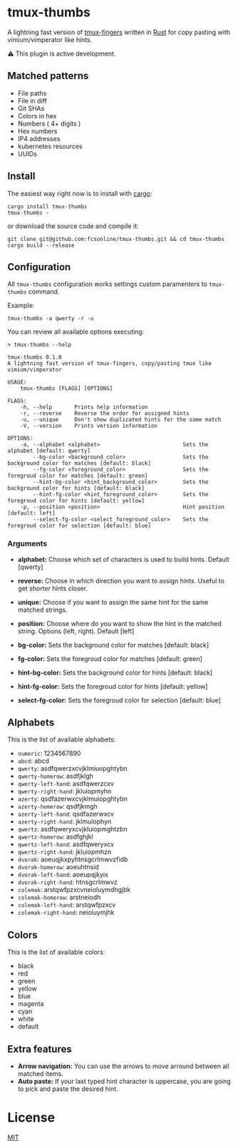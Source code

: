 # tmux-thumbs

A lightning fast version of [tmux-fingers](https://github.com/Morantron/tmux-fingers) written in [Rust](https://www.rust-lang.org/) for copy pasting with vimium/vimperator like hints.

:warning: This plugin is active development.

## Matched patterns

- File paths
- File in diff
- Git SHAs
- Colors in hex
- Numbers ( 4+ digits )
- Hex numbers
- IP4 addresses
- kubernetes resources
- UUIDs

## Install

The easiest way right now is to install with [cargo](https://doc.rust-lang.org/cargo/getting-started/installation.html):

```
cargo install tmux-thumbs
tmux-thumbs -
```

or download the source code and compile it:

```
git clone git@github.com:fcsonline/tmux-thumbs.git && cd tmux-thumbs
cargo build --release
```


## Configuration

All `tmux-thumbs` configuration works settings custom paramenters to `tmux-thumbs` command.

Example:

```
tmux-thumbs -a qwerty -r -u
```

You can review all available options executing:

```
> tmux-thumbs --help

tmux-thumbs 0.1.0
A lightning fast version of tmux-fingers, copy/pasting tmux like vimium/vimperator

USAGE:
    tmux-thumbs [FLAGS] [OPTIONS]

FLAGS:
    -h, --help       Prints help information
    -r, --reverse    Reverse the order for assigned hints
    -u, --unique     Don't show duplicated hints for the same match
    -V, --version    Prints version information

OPTIONS:
    -a, --alphabet <alphabet>                          Sets the alphabet [default: qwerty]
        --bg-color <background_color>                  Sets the background color for matches [default: black]
        --fg-color <foreground_color>                  Sets the foregroud color for matches [default: green]
        --hint-bg-color <hint_background_color>        Sets the background color for hints [default: black]
        --hint-fg-color <hint_foreground_color>        Sets the foregroud color for hints [default: yellow]
    -p, --position <position>                          Hint position [default: left]
        --select-fg-color <select_foreground_color>    Sets the foregroud color for selection [default: blue]
```

### Arguments

- **alphabet:** Choose which set of characters is used to build hints. Default [qwerty]
- **reverse:** Choose in which direction you want to assign hints. Useful to get shorter hints closer.
- **unique:** Choose if you want to assign the same hint for the same matched strings.
- **position:** Choose where do you want to show the hint in the matched string. Options (left, right). Default [left]

- **bg-color:** Sets the background color for matches [default: black]
- **fg-color:** Sets the foregroud color for matches [default: green]
- **hint-bg-color:** Sets the background color for hints [default: black]
- **hint-fg-color:** Sets the foregroud color for hints [default: yellow]
- **select-fg-color:** Sets the foregroud color for selection [default: blue]

## Alphabets

This is the list of available alphabets:

- `numeric`: 1234567890
- `abcd`: abcd
- `qwerty`: asdfqwerzxcvjklmiuopghtybn
- `qwerty-homerow`: asdfjklgh
- `qwerty-left-hand`: asdfqwerzcxv
- `qwerty-right-hand`: jkluiopmyhn
- `azerty`: qsdfazerwxcvjklmuiopghtybn
- `azerty-homerow`: qsdfjkmgh
- `azerty-left-hand`: qsdfazerwxcv
- `azerty-right-hand`: jklmuiophyn
- `qwertz`: asdfqweryxcvjkluiopmghtzbn
- `qwertz-homerow`: asdfghjkl
- `qwertz-left-hand`: asdfqweryxcv
- `qwertz-right-hand`: jkluiopmhzn
- `dvorak`: aoeuqjkxpyhtnsgcrlmwvzfidb
- `dvorak-homerow`: aoeuhtnsid
- `dvorak-left-hand`: aoeupqjkyix
- `dvorak-right-hand`: htnsgcrlmwvz
- `colemak`: arstqwfpzxcvneioluymdhgjbk
- `colemak-homerow`: arstneiodh
- `colemak-left-hand`: arstqwfpzxcv
- `colemak-right-hand`: neioluymjhk

## Colors

This is the list of available colors:

- black
- red
- green
- yellow
- blue
- magenta
- cyan
- white
- default

## Extra features

- **Arrow navigation:** You can use the arrows to move arround between all matched items.
- **Auto paste:** If your last typed hint character is uppercase, you are going to pick and paste the desired hint.

# License

[MIT](https://github.com/fcsonline/tmux-thumbs/blob/master/LICENSE)
